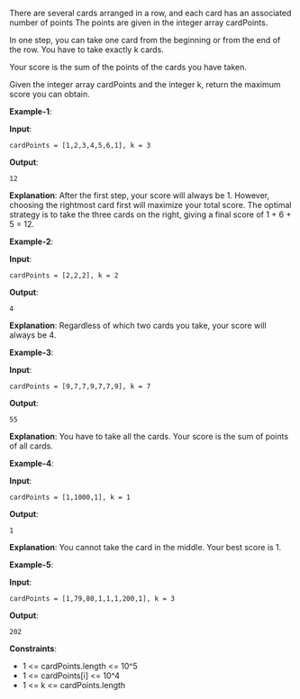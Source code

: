 There are several cards arranged in a row, and each card has an associated number of points The points are given in the integer array cardPoints.

In one step, you can take one card from the beginning or from the end of the row. You have to take exactly k cards.

Your score is the sum of the points of the cards you have taken.

Given the integer array cardPoints and the integer k, return the maximum score you can obtain.

**Example-1**:

**Input**: 

    cardPoints = [1,2,3,4,5,6,1], k = 3
    
**Output**: 

    12
    
**Explanation**: After the first step, your score will always be 1. However, choosing the rightmost card first will maximize your total score. The optimal strategy is to take the three cards on the right, giving a final score of 1 + 6 + 5 = 12.

**Example-2**:

**Input**: 

    cardPoints = [2,2,2], k = 2
    
**Output**: 

    4
    
**Explanation**: Regardless of which two cards you take, your score will always be 4.

**Example-3**:

**Input**: 

    cardPoints = [9,7,7,9,7,7,9], k = 7
    
**Output**: 

    55
    
**Explanation**: You have to take all the cards. Your score is the sum of points of all cards.

**Example-4**:

**Input**: 

    cardPoints = [1,1000,1], k = 1

**Output**:

    1
    
**Explanation**: You cannot take the card in the middle. Your best score is 1. 

**Example-5**:

**Input**: 

    cardPoints = [1,79,80,1,1,1,200,1], k = 3

**Output**: 

    202
 
**Constraints**:

 * 1 <= cardPoints.length <= 10^5
 * 1 <= cardPoints[i] <= 10^4
 * 1 <= k <= cardPoints.length